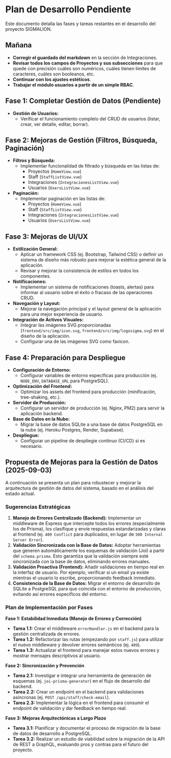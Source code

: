 # Plan de Desarrollo Pendiente

Este documento detalla las fases y tareas restantes en el desarrollo del proyecto SIGMALION.

## Mañana

- **Corregir el guardado del markdown** en la sección de Integraciones.
- **Revisar todos los campos de Proyectos y sus subsecciones** para que quede con precisión cuáles son numéricos, cuáles tienen límites de caracteres, cuáles son booleanos, etc.
- **Continuar con los ajustes estéticos**.
- **Trabajar el módulo usuarios a partir de un simple RBAC**.

## Fase 1: Completar Gestión de Datos (Pendiente)

-   **Gestión de Usuarios:**
    -   Verificar el funcionamiento completo del CRUD de usuarios (listar, crear, ver detalle, editar, borrar).

## Fase 2: Mejoras de Gestión (Filtros, Búsqueda, Paginación)

-   **Filtros y Búsqueda:**
    -   Implementar funcionalidad de filtrado y búsqueda en las listas de:
        -   Proyectos (`HomeView.vue`)
        -   Staff (`StaffListView.vue`)
        -   Integraciones (`IntegracionesListView.vue`)
        -   Usuarios (`UsersListView.vue`)
-   **Paginación:**
    -   Implementar paginación en las listas de:
        -   Proyectos (`HomeView.vue`)
        -   Staff (`StaffListView.vue`)
        -   Integraciones (`IntegracionesListView.vue`)
        -   Usuarios (`UsersListView.vue`)

## Fase 3: Mejoras de UI/UX

-   **Estilización General:**
    -   Aplicar un framework CSS (ej. Bootstrap, Tailwind CSS) o definir un sistema de diseño más robusto para mejorar la estética general de la aplicación.
    -   Revisar y mejorar la consistencia de estilos en todos los componentes.
-   **Notificaciones:**
    -   Implementar un sistema de notificaciones (toasts, alertas) para informar al usuario sobre el éxito o fracaso de las operaciones CRUD.
-   **Navegación y Layout:**
    -   Mejorar la navegación principal y el layout general de la aplicación para una mejor experiencia de usuario.
-   **Integración de Activos Visuales:**
    -   Integrar las imágenes SVG proporcionadas (`frontend/src/img/icon.svg`, `frontend/src/img/logosigma.svg`) en el diseño de la aplicación.
    -   Configurar una de las imágenes SVG como favicon.

## Fase 4: Preparación para Despliegue

-   **Configuración de Entorno:**
    -   Configurar variables de entorno específicas para producción (ej. `NODE_ENV`, `DATABASE_URL` para PostgreSQL).
-   **Optimización del Frontend:**
    -   Optimizar los assets del frontend para producción (minificación, tree-shaking, etc.).
-   **Servidor de Producción:**
    -   Configurar un servidor de producción (ej. Nginx, PM2) para servir la aplicación backend.
-   **Base de Datos en la Nube:**
    -   Migrar la base de datos SQLite a una base de datos PostgreSQL en la nube (ej. Heroku Postgres, Render, Supabase).
-   **Despliegue:**
    -   Configurar un pipeline de despliegie continuo (CI/CD) si es necesario.

## Propuesta de Mejoras para la Gestión de Datos (2025-09-03)

A continuación se presenta un plan para robustecer y mejorar la arquitectura de gestión de datos del sistema, basado en el análisis del estado actual.

### Sugerencias Estratégicas

1.  **Manejo de Errores Centralizado (Backend):** Implementar un middleware de Express que intercepte todos los errores (especialmente los de Prisma), los clasifique y envíe respuestas estandarizadas y claras al frontend (ej. `409 Conflict` para duplicados, en lugar de `500 Internal Server Error`).
2.  **Validación Sincronizada con la Base de Datos:** Adoptar herramientas que generen automáticamente los esquemas de validación (Joi) a partir del `schema.prisma`. Esto garantiza que la validación siempre esté sincronizada con la base de datos, eliminando errores manuales.
3.  **Validación Proactiva (Frontend):** Añadir validaciones en tiempo real en la interfaz de usuario. Por ejemplo, verificar si un email ya existe mientras el usuario lo escribe, proporcionando feedback inmediato.
4.  **Consistencia de la Base de Datos:** Migrar el entorno de desarrollo de SQLite a PostgreSQL para que coincida con el entorno de producción, evitando así errores específicos del entorno.

### Plan de Implementación por Fases

**Fase 1: Estabilidad Inmediata (Manejo de Errores y Corrección)**

-   **Tarea 1.1:** Crear el middleware `errorHandler.js` en el backend para la gestión centralizada de errores.
-   **Tarea 1.2:** Refactorizar las rutas (empezando por `staff.js`) para utilizar el nuevo middleware y devolver errores semánticos (ej. `409`).
-   **Tarea 1.3:** Actualizar el frontend para manejar estos nuevos errores y mostrar mensajes descriptivos al usuario.

**Fase 2: Sincronización y Prevención**

-   **Tarea 2.1:** Investigar e integrar una herramienta de generación de esquemas (ej. `joi-prisma-generator`) en el flujo de desarrollo del backend.
-   **Tarea 2.2:** Crear un endpoint en el backend para validaciones asíncronas (ej. `POST /api/staff/check-email`).
-   **Tarea 2.3:** Implementar la lógica en el frontend para consumir el endpoint de validación y dar feedback en tiempo real.

**Fase 3: Mejoras Arquitectónicas a Largo Plazo**

-   **Tarea 3.1:** Planificar y documentar el proceso de migración de la base de datos de desarrollo a PostgreSQL.
-   **Tarea 3.2:** Realizar un estudio de viabilidad sobre la migración de la API de REST a GraphQL, evaluando pros y contras para el futuro del proyecto.

